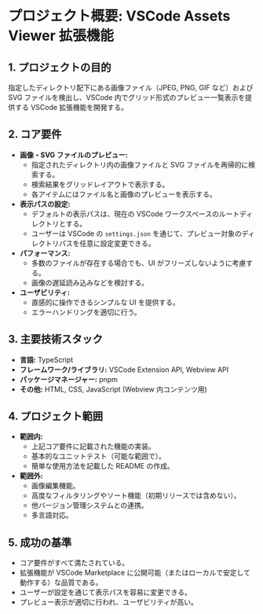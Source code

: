 # プロジェクト概要: VSCode Assets Viewer 拡張機能

## 1. プロジェクトの目的

指定したディレクトリ配下にある画像ファイル（JPEG, PNG, GIF など）および SVG ファイルを検出し、VSCode 内でグリッド形式のプレビュー一覧表示を提供する VSCode 拡張機能を開発する。

## 2. コア要件

- **画像・SVG ファイルのプレビュー:**
  - 指定されたディレクトリ内の画像ファイルと SVG ファイルを再帰的に検索する。
  - 検索結果をグリッドレイアウトで表示する。
  - 各アイテムにはファイル名と画像のプレビューを表示する。
- **表示パスの設定:**
  - デフォルトの表示パスは、現在の VSCode ワークスペースのルートディレクトリとする。
  - ユーザーは VSCode の `settings.json` を通じて、プレビュー対象のディレクトリパスを任意に設定変更できる。
- **パフォーマンス:**
  - 多数のファイルが存在する場合でも、UI がフリーズしないように考慮する。
  - 画像の遅延読み込みなどを検討する。
- **ユーザビリティ:**
  - 直感的に操作できるシンプルな UI を提供する。
  - エラーハンドリングを適切に行う。

## 3. 主要技術スタック

- **言語:** TypeScript
- **フレームワーク/ライブラリ:** VSCode Extension API, Webview API
- **パッケージマネージャー:** pnpm
- **その他:** HTML, CSS, JavaScript (Webview 内コンテンツ用)

## 4. プロジェクト範囲

- **範囲内:**
  - 上記コア要件に記載された機能の実装。
  - 基本的なユニットテスト（可能な範囲で）。
  - 簡単な使用方法を記載した README の作成。
- **範囲外:**
  - 画像編集機能。
  - 高度なフィルタリングやソート機能（初期リリースでは含めない）。
  - 他バージョン管理システムとの連携。
  - 多言語対応。

## 5. 成功の基準

- コア要件がすべて満たされている。
- 拡張機能が VSCode Marketplace に公開可能（またはローカルで安定して動作する）な品質である。
- ユーザーが設定を通じて表示パスを容易に変更できる。
- プレビュー表示が適切に行われ、ユーザビリティが高い。

